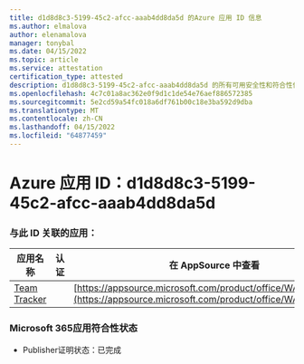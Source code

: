 ```yaml
---
title: d1d8d8c3-5199-45c2-afcc-aaab4dd8da5d 的Azure 应用 ID 信息
ms.author: elmalova
author: elenamalova
manager: tonybal
ms.date: 04/15/2022
ms.topic: article
ms.service: attestation
certification_type: attested
description: d1d8d8c3-5199-45c2-afcc-aaab4dd8da5d 的所有可用安全性和符合性信息。
ms.openlocfilehash: 4c7c01a8ac362e0f9d1c1de54e76aef886572385
ms.sourcegitcommit: 5e2cd59a54fc018a6df761b00c18e3ba592d9dba
ms.translationtype: MT
ms.contentlocale: zh-CN
ms.lasthandoff: 04/15/2022
ms.locfileid: "64877459"
---
```

# <a name="azure-app-id-d1d8d8c3-5199-45c2-afcc-aaab4dd8da5d"></a>Azure 应用 ID：d1d8d8c3-5199-45c2-afcc-aaab4dd8da5d


### <a name="apps-associated-with-this-id"></a>与此 ID 关联的应用：
| **应用名称** | **认证** | **在 AppSource 中查看** |
|--------------|---------------|-----------------------|
| [Team Tracker](../forward/WA200003572.md) |  | [https://appsource.microsoft.com/product/office/WA200003572](https://appsource.microsoft.com/product/office/WA200003572) |

### <a name="microsoft-365-app-compliance-status"></a>Microsoft 365应用符合性状态
- Publisher证明状态：已完成
